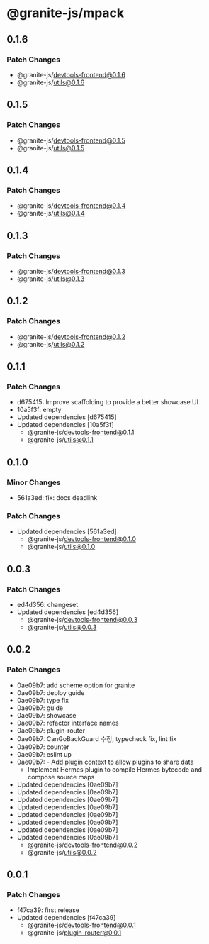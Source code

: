 # @granite-js/mpack

## 0.1.6

### Patch Changes

- @granite-js/devtools-frontend@0.1.6
- @granite-js/utils@0.1.6

## 0.1.5

### Patch Changes

- @granite-js/devtools-frontend@0.1.5
- @granite-js/utils@0.1.5

## 0.1.4

### Patch Changes

- @granite-js/devtools-frontend@0.1.4
- @granite-js/utils@0.1.4

## 0.1.3

### Patch Changes

- @granite-js/devtools-frontend@0.1.3
- @granite-js/utils@0.1.3

## 0.1.2

### Patch Changes

- @granite-js/devtools-frontend@0.1.2
- @granite-js/utils@0.1.2

## 0.1.1

### Patch Changes

- d675415: Improve scaffolding to provide a better showcase UI
- 10a5f3f: empty
- Updated dependencies [d675415]
- Updated dependencies [10a5f3f]
  - @granite-js/devtools-frontend@0.1.1
  - @granite-js/utils@0.1.1

## 0.1.0

### Minor Changes

- 561a3ed: fix: docs deadlink

### Patch Changes

- Updated dependencies [561a3ed]
  - @granite-js/devtools-frontend@0.1.0
  - @granite-js/utils@0.1.0

## 0.0.3

### Patch Changes

- ed4d356: changeset
- Updated dependencies [ed4d356]
  - @granite-js/devtools-frontend@0.0.3
  - @granite-js/utils@0.0.3

## 0.0.2

### Patch Changes

- 0ae09b7: add scheme option for granite
- 0ae09b7: deploy guide
- 0ae09b7: type fix
- 0ae09b7: guide
- 0ae09b7: showcase
- 0ae09b7: refactor interface names
- 0ae09b7: plugin-router
- 0ae09b7: CanGoBackGuard 수정, typecheck fix, lint fix
- 0ae09b7: counter
- 0ae09b7: eslint up
- 0ae09b7: - Add plugin context to allow plugins to share data
  - Implement Hermes plugin to compile Hermes bytecode and compose source maps
- Updated dependencies [0ae09b7]
- Updated dependencies [0ae09b7]
- Updated dependencies [0ae09b7]
- Updated dependencies [0ae09b7]
- Updated dependencies [0ae09b7]
- Updated dependencies [0ae09b7]
- Updated dependencies [0ae09b7]
- Updated dependencies [0ae09b7]
  - @granite-js/devtools-frontend@0.0.2
  - @granite-js/utils@0.0.2

## 0.0.1

### Patch Changes

- f47ca39: first release
- Updated dependencies [f47ca39]
  - @granite-js/devtools-frontend@0.0.1
  - @granite-js/plugin-router@0.0.1
